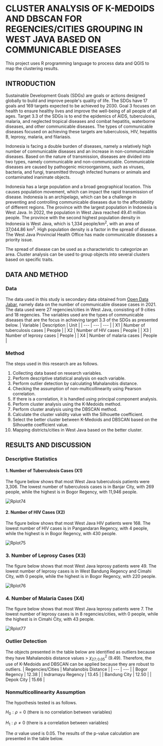 # CLUSTER ANALYSIS OF K-MEDOIDS AND DBSCAN FOR REGENCIES/CITIES GROUPING IN WEST JAVA BASED ON COMMUNICABLE DISEASES
This project uses R programming language to process data and QGIS to map the clustering results.

## INTRODUCTION
Sustainable Development Goals (SDGs) are goals or actions designed globally to build and improve people's quality of life. The SDGs have 17 goals and 169 targets expected to be achieved by 2030. Goal 3 focuses on health to ensure healthy lives and improve the well-being of all people of all ages. Target 3.3 of the SDGs is to end the epidemics of AIDS, tuberculosis, malaria, and neglected tropical diseases and combat hepatitis, waterborne diseases, and other communicable diseases. The types of communicable diseases focused on achieving these targets are tuberculosis, HIV, hepatitis B, leprosy, malaria, and filariasis.

Indonesia is facing a double burden of diseases, namely a relatively high number of communicable diseases and an increase in non-communicable diseases. Based on the nature of transmission, diseases are divided into two types, namely communicable and non-communicable. Communicable diseases are caused by pathogenic microorganisms, such as viruses, bacteria, and fungi, transmitted through infected humans or animals and contaminated inanimate objects.

Indonesia has a large population and a broad geographical location. This causes population movement, which can impact the rapid transmission of disease. Indonesia is an archipelago, which can be a challenge in preventing and controlling communicable diseases due to the affordability of different regions. The province with the largest population in Indonesia is West Java. In 2022, the population in West Java reached 49.41 million people. The province with the second highest population density in Indonesia is West Java, which is 1,334 people/km<sup>2</sup>, with an area of 37,044.86 km<sup>2</sup>. High population density is a factor in the spread of disease. The West Java Provincial Health Office has made communicable diseases a priority issue. 

The spread of disease can be used as a characteristic to categorize an area. Cluster analysis can be used to group objects into several clusters based on specific traits.

## DATA AND METHOD
### Data
  The data used in this study is secondary data obtained from [Open Data Jabar](https://opendata.jabarprov.go.id/id/hasil-pencarian?topic=2&region=1), namely data on the number of communicable disease cases in 2021. The data used were 27 regencies/cities in West Java, consisting of 9 cities and 18 regencies. The variables used are the types of communicable diseases that are the focus in achieving target 3.3 of the SDGs as presented below.
| Variable | Description | Unit |
| --- | --- | --- |
| X1  | Number of tuberculosis cases  | People |
| X2  | Number of HIV cases  | People |
| X3  | Number of leprosy cases  | People |
| X4  | Number of malaria cases  | People |

### Method
  The steps used in this research are as follows.
1. Collecting data based on research variables.
2. Perform descriptive statistical analysis on each variable.
3. Perform outlier detection by calculating Mahalanobis distance.
4. Checking the assumption of non-multicollinearity using Pearson correlation.
5. If there is a correlation, it is handled using principal component analysis.
6. Perform cluster analysis using the K-Medoids method.
7. Perform cluster analysis using the DBSCAN method.
8. Calculate the cluster validity value with the Silhouette coefficient.
9. Select the better cluster between K-Medoids and DBSCAN based on the Silhouette coefficient value.
10. Mapping districts/cities in West Java based on the better cluster.

## RESULTS AND DISCUSSION
### Descriptive Statistics
#### 1. Number of Tuberculosis Cases (X1)
The figure below shows that most West Java tuberculosis patients were 3,306. The lowest number of tuberculosis cases is in Banjar City, with 269 people, while the highest is in Bogor Regency, with 11,946 people.

![Rplot74](https://github.com/user-attachments/assets/02c04d36-2531-4e6f-a6c0-4dcc4f2dfc09)

#### 2. Number of HIV Cases (X2)
The figure below shows that most West Java HIV patients were 168. The lowest number of HIV cases is in Pangandaran Regency, with 4 people, while the highest is in Bogor Regency, with 430 people.

![Rplot75](https://github.com/user-attachments/assets/3e1759a7-8922-41db-bf5f-a3d0e4f1b221)

### 3. Number of Leprosy Cases (X3)
The figure below shows that most West Java leprosy patients were 49. The lowest number of leprosy cases is in West Bandung Regency and Cimahi City, with 0 people, while the highest is in Bogor Regency, with 220 people.

![Rplot76](https://github.com/user-attachments/assets/b550c62f-406f-48c1-b073-64a21fee591a)

### 4. Number of Malaria Cases (X4)
The figure below shows that most West Java leprosy patients were 7. The lowest number of leprosy cases is in 8 regencies/cities, with 0 people, while the highest is in Cimahi City, with 43 people.

![Rplot77](https://github.com/user-attachments/assets/6a028000-6a3d-4790-a960-94e8f60a9b8a)

### Outlier Detection
The objects presented in the table below are identified as outliers because they have Mahalanobis distance values > $\chi^2_{27;0.05}$ (9.49). Therefore, the use of K-Medoids and DBSCAN can be applied because they are robust to outliers.
| Regencies/Cities | Mahalanobis Distance |
| --- | --- |
| Bogor Regency  | 12.38  |
| Indramayu Regency  | 13.45  |
| Bandung City  | 12.50  |
| Depok City  | 15.66  |

### Nonmulticollinearity Assumption
The hypothesis tested is as follows.

$H_0: \rho = 0$ (there is no correlation between variables)

$H_1: \rho \neq 0$ (there is a correlation between variables)

The $\alpha$ value used is 0.05. The results of the p-value calculation are presented in the table below.
